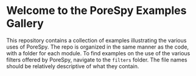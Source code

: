 # Welcome to the PoreSpy Examples Gallery

This repository contains a collection of examples illustrating the various uses of PoreSpy.  The repo is organized in the same manner as the code, with a folder for each module.  To find examples on the use of the various filters offered by PoreSpy, navigate to the ``filters`` folder.  The file names should be relatively descriptive of what they contain.  
